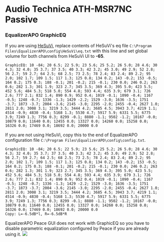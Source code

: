 # Audio Technica ATH-MSR7NC Passive
### EqualizerAPO GraphicEQ
If you are using [HeSuVi](https://sourceforge.net/projects/hesuvi/), replace contents of HeSuVi's eq file `C:\Program Files\EqualizerAPO\config\HeSuVi\eq.txt` with this line and set global volume for both channels from HeSuVi UI to **-65**.
```
GraphicEQ: 10 -84; 20 6.5; 22 5.9; 23 5.6; 25 5.2; 26 5.0; 28 4.6; 30 4.3; 32 4.0; 35 3.7; 37 3.5; 40 3.3; 42 3.2; 45 3.0; 49 2.9; 52 2.8; 56 2.7; 59 2.7; 64 2.5; 68 2.5; 73 2.5; 78 2.4; 83 2.4; 89 2.2; 95 2.0; 102 1.7; 109 1.5; 117 1.3; 125 0.8; 134 0.2; 143 -0.2; 153 -0.5; 164 0.2; 175 0.3; 188 -0.1; 201 -0.2; 215 -0.1; 230 0.0; 246 0.2; 263 0.6; 282 1.3; 301 1.9; 323 2.7; 345 3.5; 369 4.3; 395 5.0; 423 5.5; 452 5.6; 484 5.3; 518 5.0; 554 4.8; 593 4.4; 635 3.9; 679 3.1; 726 2.6; 777 2.1; 832 1.4; 890 0.9; 952 0.4; 1019 -0.1; 1090 -0.4; 1167 -0.5; 1248 -0.7; 1336 -1.3; 1429 -2.2; 1529 -3.0; 1636 -3.5; 1751 -3.7; 1873 -3.7; 2004 -3.6; 2145 -3.0; 2295 -2.0; 2455 -0.4; 2627 1.0; 2811 2.0; 3008 3.1; 3219 3.5; 3444 4.2; 3685 4.5; 3943 3.7; 4219 1.1; 4514 -0.9; 4830 -0.4; 5168 1.3; 5530 4.7; 5917 5.9; 6331 5.5; 6775 3.9; 7249 1.3; 7756 0.3; 8299 -0.1; 8880 -1.1; 9502 -1.2; 10167 -0.0; 10879 0.0; 11640 0.0; 12455 0.0; 13327 0.0; 14260 0.0; 15258 0.0; 16326 0.0; 17469 0.0; 18692 0.0; 20000 0.0
```
If you are not using HeSuVi, copy this to the end of EqualizerAPO configuration file `C:\Program Files\EqualizerAPO\config\config.txt`.
```
GraphicEQ: 10 -84; 20 6.5; 22 5.9; 23 5.6; 25 5.2; 26 5.0; 28 4.6; 30 4.3; 32 4.0; 35 3.7; 37 3.5; 40 3.3; 42 3.2; 45 3.0; 49 2.9; 52 2.8; 56 2.7; 59 2.7; 64 2.5; 68 2.5; 73 2.5; 78 2.4; 83 2.4; 89 2.2; 95 2.0; 102 1.7; 109 1.5; 117 1.3; 125 0.8; 134 0.2; 143 -0.2; 153 -0.5; 164 0.2; 175 0.3; 188 -0.1; 201 -0.2; 215 -0.1; 230 0.0; 246 0.2; 263 0.6; 282 1.3; 301 1.9; 323 2.7; 345 3.5; 369 4.3; 395 5.0; 423 5.5; 452 5.6; 484 5.3; 518 5.0; 554 4.8; 593 4.4; 635 3.9; 679 3.1; 726 2.6; 777 2.1; 832 1.4; 890 0.9; 952 0.4; 1019 -0.1; 1090 -0.4; 1167 -0.5; 1248 -0.7; 1336 -1.3; 1429 -2.2; 1529 -3.0; 1636 -3.5; 1751 -3.7; 1873 -3.7; 2004 -3.6; 2145 -3.0; 2295 -2.0; 2455 -0.4; 2627 1.0; 2811 2.0; 3008 3.1; 3219 3.5; 3444 4.2; 3685 4.5; 3943 3.7; 4219 1.1; 4514 -0.9; 4830 -0.4; 5168 1.3; 5530 4.7; 5917 5.9; 6331 5.5; 6775 3.9; 7249 1.3; 7756 0.3; 8299 -0.1; 8880 -1.1; 9502 -1.2; 10167 -0.0; 10879 0.0; 11640 0.0; 12455 0.0; 13327 0.0; 14260 0.0; 15258 0.0; 16326 0.0; 17469 0.0; 18692 0.0; 20000 0.0
Copy: L=-6.5dB*l, R=-6.5dB*R
```
EqualizerAPO Peace GUI does not work with GraphicEQ so you have to disable parametric equalization configured by Peace if you are already using it.
![](https://raw.githubusercontent.com/jaakkopasanen/AutoEq/master/results/SBAF-Serious/innerfidelity/onear/Audio%20Technica%20ATH-MSR7NC%20Passive/Audio%20Technica%20ATH-MSR7NC%20Passive.png)
